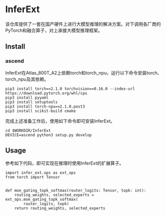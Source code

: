 # InferExt
该仓库提供了一套在国产硬件上进行大模型推理的解决方案。对下调用各厂商的PyTorch和融合算子，对上承接大模型推理框架。

## Install
### ascend
InferExt在Atlas_800T_A2上依赖torch和torch_npu，运行以下命令安装torch、torch_npu及其依赖。
```
pip3 install torch==2.1.0 torchvision==0.16.0 --index-url https://download.pytorch.org/whl/cpu
pip3 install pyyaml
pip3 install setuptools
pip3 install torch-npu==2.1.0.post3
pip3 install scikit-build cmake
```
完成上述准备工作后，使用如下命令即可安装InferExt。
```
cd $WORKDIR/InferExt
DEVICE=ascend python3 setup.py develop
```

## Usage
参考如下代码，即可实现在推理时使用InferExt的扩展算子。
```
import infer_ext.ops as ext_ops
from torch import Tensor


def moe_gating_topk_softmax(router_logits: Tensor, topk: int):
    routing_weights, selected_experts = ext_ops.moe_gating_topk_softmax(
        router_logits, topk)
    return routing_weights, selected_experts
```

